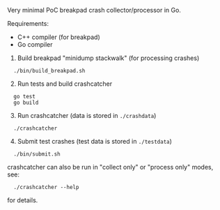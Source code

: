 Very minimal PoC breakpad crash collector/processor in Go.

Requirements:

* C++ compiler (for breakpad)
* Go compiler

1. Build breakpad "minidump stackwalk" (for processing crashes)
```
  ./bin/build_breakpad.sh
```

2. Run tests and build crashcatcher
```
  go test
  go build
```

3. Run crashcatcher (data is stored in ```./crashdata```)
```
  ./crashcatcher
```

4. Submit test crashes (test data is stored in ```./testdata```)
```
  ./bin/submit.sh 
```

crashcatcher can also be run in "collect only" or "process only" modes,
see:
```
  ./crashcatcher --help
```
for details.
